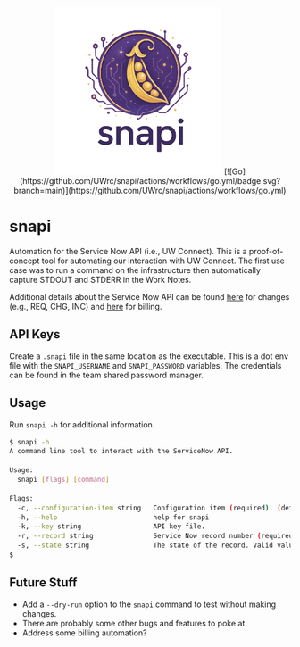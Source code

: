 <p align="center">
<img src="img/logo.png" alt="snapi" style="width:300px;"/>
[![Go](https://github.com/UWrc/snapi/actions/workflows/go.yml/badge.svg?branch=main)](https://github.com/UWrc/snapi/actions/workflows/go.yml)
</p>

# snapi

Automation for the Service Now API (i.e., UW Connect). This is a proof-of-concept tool for automating our interaction with UW Connect. The first use case was to run a command on the infrastructure then automatically capture STDOUT and STDERR in the Work Notes.

Additional details about the Service Now API can be found [here](https://uwconnect.uw.edu/kb_view.do?sysparm_article=KB0025022) for changes (e.g., REQ, CHG, INC) and [here](https://uw.service-now.com/now/nav/ui/classic/params/target/kb_view.do%3Fsysparm_article%3DKB0032495) for billing.

## API Keys

Create a `.snapi` file in the same location as the executable. This is a dot env file with the `SNAPI_USERNAME` and `SNAPI_PASSWORD` variables. The credentials can be found in the team shared password manager.

## Usage

Run `snapi -h` for additional information.

```bash
$ snapi -h
A command line tool to interact with the ServiceNow API.

Usage:
  snapi [flags] [command]

Flags:
  -c, --configuration-item string   Configuration item (required). (default "hyak")
  -h, --help                        help for snapi
  -k, --key string                  API key file.
  -r, --record string               Service Now record number (required). Only REQs, CHGs, and INCs supported.
  -s, --state string                The state of the record. Valid values are (o)pen or (r)esolved. (default "open")
$ 
```

## Future Stuff

* Add a `--dry-run` option to the `snapi` command to test without making changes.
* There are probably some other bugs and features to poke at.
* Address some billing automation?
